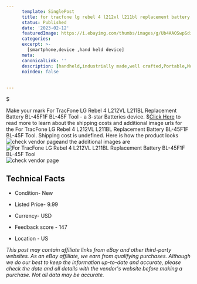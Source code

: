 ```yaml
---
      template: SinglePost
      title: for tracfone lg rebel 4 l212vl l211bl replacement battery bl 45f1f bl 45f tool
      status: Published
      date: '2023-02-12'
      featuredImage: https://i.ebayimg.com/thumbs/images/g/Ub4AAOSwpSdieMuS/s-l225.jpg
      categories: 
      excerpt: >-
        [smartphone,device ,hand held device]
      meta:
      canonicalLink: ''
      description: [handheld,industrially made,well crafted,Portable,Mobile,Compact,Convenient,Lightweight,Maneuverable,Man-portable,Miniature,Carriable,Hand-held,Light,Holdable,Transportable,Mobile device,Pocket-sized,On-the-go,Wireless,Cordless,Compact size,Convenient size, smartphone,device ,hand held device]
      noindex: false
      
        
---
```

$

Make your mark For TracFone LG Rebel 4 L212VL L211BL Replacement Battery BL-45F1F BL-45F Tool - a 3-star Batteries device.
$[Click Here](https://www.ebay.com/itm/144246474661?hash=item2195c287a5%3Ag%3AUb4AAOSwpSdieMuS&mkevt=1&mkcid=1&mkrid=711-53200-19255-0&campid=%253CePNCampaignId%253E&customid=%253CreferenceId%253E&toolid=10049) to read more to learn about the shipping costs and additional image urls for the For TracFone LG Rebel 4 L212VL L211BL Replacement Battery BL-45F1F BL-45F Tool. Shipping cost is undefined. Here is how the product looks ![check vendor page](https://i.ebayimg.com/thumbs/images/g/Ub4AAOSwpSdieMuS/s-l225.jpg)and the additional images are![For TracFone LG Rebel 4 L212VL L211BL Replacement Battery BL-45F1F BL-45F Tool](https://i.ebayimg.com/images/g/Ub4AAOSwpSdieMuS/s-l1200.jpg)![check vendor page](https://origin-galleryplus.ebayimg.com/ws/web/144246474661_2_0_1/225x225.jpg,https://origin-galleryplus.ebayimg.com/ws/web/144246474661_3_0_1/225x225.jpg,https://origin-galleryplus.ebayimg.com/ws/web/144246474661_4_0_1/225x225.jpg,https://origin-galleryplus.ebayimg.com/ws/web/144246474661_5_0_1/225x225.jpg,https://origin-galleryplus.ebayimg.com/ws/web/144246474661_6_0_1/225x225.jpg)



 ## Technical Facts 



     
      

 - Condition- New 


      

 - Listed Price- 9.99 


      

 - Currency- USD 


      

 - Feedback score - 147 


      

 - Location - US 


      
      

 *_This post may contain affiliate links from eBay and other third-party websites. As an eBay affiliate, we earn from qualifying purchases. Although we do our best to keep the information up-to-date and accurate, please check the date and all details with the vendor's website before making a purchase. Not all data may be accurate._*






